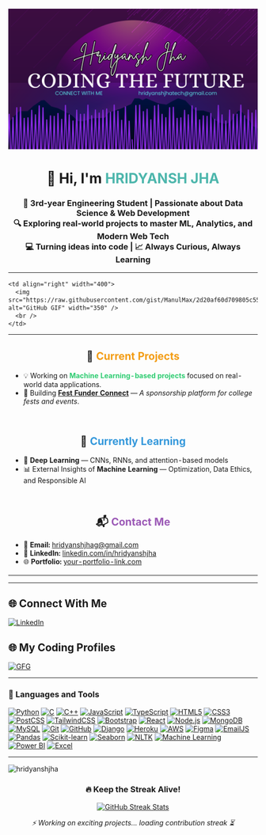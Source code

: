 ![Banner](Github%20Banner.png)

<h1 align="center">👋 Hi, I'm <span style="color:#4db6ac;">HRIDYANSH JHA</span></h1>

<h3 align="center">
  🚀 3rd-year Engineering Student | Passionate about Data Science & Web Development <br />
  🔍 Exploring real-world projects to master ML, Analytics, and Modern Web Tech <br />
  💻 Turning ideas into code | 📈 Always Curious, Always Learning
</h3>

---

<table>
  <tr>
  <td>

<h2 align="center">🚀 <span style="color:#f39c12;">Current Projects</span></h2>

<ul>
  <li>💡 Working on <strong><span style="color:#2ecc71;">Machine Learning-based projects</span></strong> focused on real-world data applications.</li>
  <li>🎯 Building <a href="https://github.com/HridyanshJha/fest-funder-connect" target="_blank"><strong>Fest Funder Connect</strong></a> — <em>A sponsorship platform for college fests and events</em>.</li>
</ul>

<br/>

<h2 align="center">🌱 <span style="color:#3498db;">Currently Learning</span></h2>

<ul>
  <li>🧠 <strong>Deep Learning</strong> — CNNs, RNNs, and attention-based models</li>
  <li>📊 External Insights of <strong>Machine Learning</strong> — Optimization, Data Ethics, and Responsible AI</li>
</ul>

<br/>

<h2 align="center">📬 <span style="color:#9b59b6;">Contact Me</span></h2>

<ul>
  <li>📧 <strong>Email:</strong> <a href="mailto:hridyanshjhag@gmail.com">hridyanshjhag@gmail.com</a></li>
  <li>🔗 <strong>LinkedIn:</strong> <a href="https://www.linkedin.com/in/hridyanshjha" target="_blank">linkedin.com/in/hridyanshjha</a></li>
  <li>🌐 <strong>Portfolio:</strong> <a href="https://your-portfolio-link.com" target="_blank">your-portfolio-link.com</a> <!-- Replace with your actual link --></li>
</ul>

</td>

    <td align="right" width="400">
      <img src="https://raw.githubusercontent.com/gist/ManulMax/2d20af60d709805c55fd784ca7cba4b9/raw/bcfeac7604f674ace63623106eb8bb8471d844a6/github.gif" alt="GitHub GIF" width="350" />
      <br />
    </td>
  </tr>
</table>

---

## 🌐 Connect With Me
<p align="left">
  <a href="https://linkedin.com/in/hridyanshjha" target="_blank">
    <img src="https://skillicons.dev/icons?i=linkedin" height="30" alt="LinkedIn" />
  </a>
  
## 🌐 My Coding Profiles
  <a href="https://auth.geeksforgeeks.org/user/hridyansh_jha/profile" target="_blank">
    <img src="https://upload.wikimedia.org/wikipedia/commons/4/43/GeeksforGeeks.svg" height="30" alt="GFG" />
  </a>
</p>

---


### 🚀 Languages and Tools

[![Python](https://img.shields.io/badge/Python-3776AB?style=for-the-badge&logo=python&logoColor=white)](https://www.python.org)
[![C](https://img.shields.io/badge/C-00599C?style=for-the-badge&logo=c&logoColor=white)](https://www.cprogramming.com/)
[![C++](https://img.shields.io/badge/C++-00599C?style=for-the-badge&logo=cplusplus&logoColor=white)](https://www.w3schools.com/cpp/)
[![JavaScript](https://img.shields.io/badge/JavaScript-F7DF1E?style=for-the-badge&logo=javascript&logoColor=black)](https://developer.mozilla.org/en-US/docs/Web/JavaScript)
[![TypeScript](https://img.shields.io/badge/TypeScript-3178C6?style=for-the-badge&logo=typescript&logoColor=white)](https://www.typescriptlang.org)
[![HTML5](https://img.shields.io/badge/HTML5-E34F26?style=for-the-badge&logo=html5&logoColor=white)](https://developer.mozilla.org/en-US/docs/Web/HTML)
[![CSS3](https://img.shields.io/badge/CSS3-1572B6?style=for-the-badge&logo=css3&logoColor=white)](https://developer.mozilla.org/en-US/docs/Web/CSS)
[![PostCSS](https://img.shields.io/badge/PostCSS-DD3A0A?style=for-the-badge&logo=postcss&logoColor=white)](https://postcss.org/)
[![TailwindCSS](https://img.shields.io/badge/TailwindCSS-06B6D4?style=for-the-badge&logo=tailwindcss&logoColor=white)](https://tailwindcss.com)
[![Bootstrap](https://img.shields.io/badge/Bootstrap-7952B3?style=for-the-badge&logo=bootstrap&logoColor=white)](https://getbootstrap.com/)
[![React](https://img.shields.io/badge/React-20232A?style=for-the-badge&logo=react&logoColor=61DAFB)](https://reactjs.org/)
[![Node.js](https://img.shields.io/badge/Node.js-339933?style=for-the-badge&logo=nodedotjs&logoColor=white)](https://nodejs.org)
[![MongoDB](https://img.shields.io/badge/MongoDB-47A248?style=for-the-badge&logo=mongodb&logoColor=white)](https://www.mongodb.com/)
[![MySQL](https://img.shields.io/badge/MySQL-005C84?style=for-the-badge&logo=mysql&logoColor=white)](https://www.mysql.com/)
[![Git](https://img.shields.io/badge/Git-F05032?style=for-the-badge&logo=git&logoColor=white)](https://git-scm.com/)
[![GitHub](https://img.shields.io/badge/GitHub-181717?style=for-the-badge&logo=github&logoColor=white)](https://github.com/)
[![Django](https://img.shields.io/badge/Django-092E20?style=for-the-badge&logo=django&logoColor=white)](https://www.djangoproject.com/)
[![Heroku](https://img.shields.io/badge/Heroku-430098?style=for-the-badge&logo=heroku&logoColor=white)](https://heroku.com)
[![AWS](https://img.shields.io/badge/AWS-232F3E?style=for-the-badge&logo=amazonaws&logoColor=white)](https://aws.amazon.com)
[![Figma](https://img.shields.io/badge/Figma-F24E1E?style=for-the-badge&logo=figma&logoColor=white)](https://www.figma.com/)
[![EmailJS](https://img.shields.io/badge/EmailJS-3333CC?style=for-the-badge&logo=gmail&logoColor=white)](https://www.emailjs.com/)
[![Pandas](https://img.shields.io/badge/Pandas-150458?style=for-the-badge&logo=pandas&logoColor=white)](https://pandas.pydata.org/)
[![Scikit-learn](https://img.shields.io/badge/Scikit--learn-F7931E?style=for-the-badge&logo=scikitlearn&logoColor=white)](https://scikit-learn.org/)
[![Seaborn](https://img.shields.io/badge/Seaborn-3776AB?style=for-the-badge&logo=python&logoColor=white)](https://seaborn.pydata.org/)
[![NLTK](https://img.shields.io/badge/NLTK-009688?style=for-the-badge&logo=python&logoColor=white)](https://www.nltk.org/)
[![Machine Learning](https://img.shields.io/badge/Machine%20Learning-0A192F?style=for-the-badge&logo=AI&logoColor=white)](https://en.wikipedia.org/wiki/Machine_learning)
[![Power BI](https://img.shields.io/badge/Power%20BI-F2C811?style=for-the-badge&logo=powerbi&logoColor=black)](https://powerbi.microsoft.com/)
[![Excel](https://img.shields.io/badge/Excel-217346?style=for-the-badge&logo=microsoftexcel&logoColor=white)](https://www.microsoft.com/en-us/microsoft-365/excel)


---

<p><img align="center" src="https://github-readme-stats.vercel.app/api/top-langs?username=hridyanshjha&show_icons=true&locale=en&layout=compact" alt="hridyanshjha" /></p>


<!-- GitHub Streak Stats with better loading experience -->
<h3 align="center">🔥 Keep the Streak Alive!</h3>

<p align="center">
  <a href="https://github.com/hridyanshjha">
    <picture>
      <source media="(prefers-color-scheme: dark)" srcset="https://github-readme-streak-stats.herokuapp.com?user=hridyanshjha&theme=tokyonight&hide_border=true&date_format=M%20j%5B%2C%20Y%5D"/>
      <img src="https://github-readme-streak-stats.herokuapp.com?user=hridyanshjha&theme=default&hide_border=true&date_format=M%20j%5B%2C%20Y%5D" alt="GitHub Streak Stats" />
    </picture>
  </a>
</p>

<!-- Fallback for slow loading -->
<p align="center">
  <em>⚡ Working on exciting projects... loading contribution streak ⏳</em>
</p>

